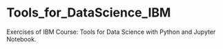 # Tools_for_DataScience_IBM
Exercises of IBM Course: Tools for Data Science with Python and Jupyter Notebook.

